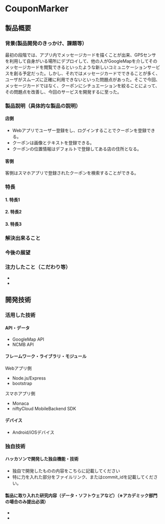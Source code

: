 # CouponMarker
## 製品概要
### 背景(製品開発のきっかけ、課題等）
最初の段階では、アプリ内でメッセージカードを描くことが出来、GPSセンサを利用して自身がいる場所にデプロイして、他の人がGoogleMapを介してそのメッセージカードを閲覧できるといったような新しいコミュニケーションサービスを創る予定だった。しかし、それではメッセージカードでできることが多く、ユーザがスムーズに正確に利用できないといった問題点があった。そこで今回、メッセージカードではなく、クーポンにシチュエーションを絞ることによって、その問題点を改善し、今回のサービスを開発するに至った。
### 製品説明（具体的な製品の説明）
#### 店側
* Webアプリでユーザー登録をし、ログインすることでクーポンを登録できる。
* クーポンは画像とテキストを登録できる。
* クーポンの位置情報はデフォルトで登録してある店の住所となる。

#### 客側
客側はスマホアプリで登録されたクーポンを検索することができる。


### 特長
#### 1. 特長1
#### 2. 特長2
#### 3. 特長3

### 解決出来ること
### 今後の展望
### 注力したこと（こだわり等）
*
*

## 開発技術
### 活用した技術
#### API・データ
* GoogleMap API
* NCMB API


#### フレームワーク・ライブラリ・モジュール
Webアプリ側
* Node.js/Express
* bootstrap

スマホアプリ側
* Monaca
* niftyCloud MobileBackend SDK

#### デバイス
* Android/iOSデバイス

### 独自技術
#### ハッカソンで開発した独自機能・技術
* 独自で開発したものの内容をこちらに記載してください
* 特に力を入れた部分をファイルリンク、またはcommit_idを記載してください。

#### 製品に取り入れた研究内容（データ・ソフトウェアなど）（※アカデミック部門の場合のみ提出必須）
*
*
